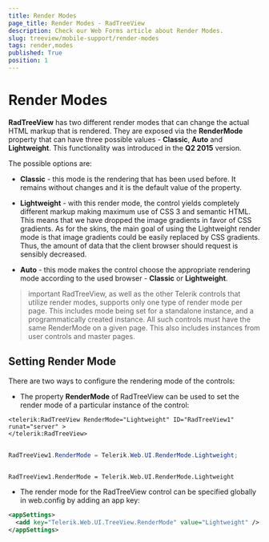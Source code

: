 ```yaml
---
title: Render Modes
page_title: Render Modes - RadTreeView
description: Check our Web Forms article about Render Modes.
slug: treeview/mobile-support/render-modes
tags: render,modes
published: True
position: 1
---
```


# Render Modes



**RadTreeView** has two different render modes that can change the actual HTML markup that is rendered. They are exposed via the **RenderMode** property that can have three possible values - **Classic**, **Auto** and **Lightweight**. This functionality was introduced in the **Q2 2015** version.

The possible options are:

* **Classic** - this mode is the rendering that has been used before. It remains without changes and it is the default value of the property.

* **Lightweight** - with this render mode, the control yields completely different markup making maximum use of CSS 3 and semantic HTML. This means that we have dropped the image gradients in favor of CSS gradients. As for the skins, the main goal of using the Lightweight render mode is that image gradients could be easily replaced by CSS gradients. Thus, the amount of data that the client browser should request is sensibly decreased. 

* **Auto** - this mode makes the control choose the appropriate rendering mode according to the used browser - **Classic** or **Lightweight**. 


>important RadTreeView, as well as the other Telerik controls that utilize render modes, supports only one type of render mode per page. This includes mode being set for a standalone instance, and a programmatically created instance. All such controls must have the same RenderMode on a given page. This also includes instances from user controls and master pages.
>


## Setting Render Mode

There are two ways to configure the rendering mode of the controls:

* The property **RenderMode** of RadTreeView can be used to set the render mode of a particular instance of the control:

````ASPNET
<telerik:RadTreeView RenderMode="Lightweight" ID="RadTreeView1" runat="server" >
</telerik:RadTreeView>
````



````C#
	
RadTreeView1.RenderMode = Telerik.Web.UI.RenderMode.Lightweight;
	    
````
````VB.NET
RadTreeView1.RenderMode = Telerik.Web.UI.RenderMode.Lightweight
````


* The render mode for the RadTreeView control can be specified globally in web.config by adding an app key:

````XML
<appSettings>
  <add key="Telerik.Web.UI.TreeView.RenderMode" value="Lightweight" />
</appSettings>
````


